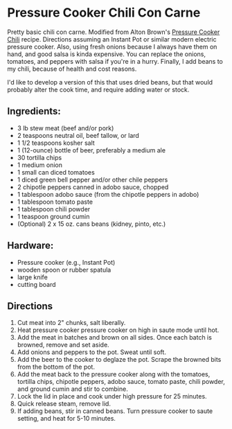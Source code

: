 # Pressure Cooker Chili Con Carne

Pretty basic chili con carne. Modified from Alton Brown's [Pressure Cooker Chili](https://www.foodnetwork.com/recipes/alton-brown/pressure-cooker-chili-recipe-1942714) recipe. Directions assuming an Instant Pot or similar modern electric pressure cooker. Also, using fresh onions because I always have them on hand, and good salsa is kinda expensive. You can replace the onions, tomatoes, and peppers with salsa if you're in a hurry. Finally, I add beans to my chili, because of health and cost reasons. 

I'd like to develop a version of this that uses dried beans, but that would probably alter the cook time, and require adding water or stock. 

## Ingredients:
- 3 lb stew meat (beef and/or pork)
- 2 teaspoons neutral oil, beef tallow, or lard
- 1 1/2 teaspoons kosher salt
- 1 (12-ounce) bottle of beer, preferably a medium ale
- 30 tortilla chips
- 1 medium onion
- 1 small can diced tomatoes
- 1 diced green bell pepper and/or other chile peppers
- 2 chipotle peppers canned in adobo sauce, chopped
- 1 tablespoon adobo sauce (from the chipotle peppers in adobo)
- 1 tablespoon tomato paste
- 1 tablespoon chili powder
- 1 teaspoon ground cumin
- (Optional) 2 x 15 oz. cans beans (kidney, pinto, etc.)

## Hardware:
- Pressure cooker (e.g., Instant Pot)
- wooden spoon or rubber spatula
- large knife
- cutting board

## Directions

1. Cut meat into 2" chunks, salt liberally.
2. Heat pressure cooker pressure cooker on high in saute mode until hot. 
3. Add the meat in batches and brown on all sides. Once each batch is browned, remove and set aside.
4. Add onions and peppers to the pot. Sweat until soft.
5. Add the beer to the cooker to deglaze the pot. Scrape the browned bits from the bottom of the pot.
6. Add the meat back to the pressure cooker along with the tomatoes, tortilla chips, chipotle peppers, adobo sauce, tomato paste, chili powder, and ground cumin and stir to combine. 
7. Lock the lid in place and cook under high pressure for 25 minutes. 
8. Quick release steam, remove lid.
9. If adding beans, stir in canned beans. Turn pressure cooker to saute setting, and heat for 5-10 minutes.

